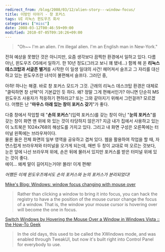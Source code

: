 ```yaml
---
redirect_from: /blog/2008/03/12/alien-story---window-focus/
title: 이방인 이야기 - 창 포커스
tags: UI 리눅스 윈도우즈 회사
categories: ["misc"]
date: 2008-03-12T00:46:59+09:00
modified: 2010-07-05T09:10:26+09:00
---
```


> "Oh~~ I'm an alien. I'm illegal alien. I'm an English man in New-York."

전혀 예상을 못했던 것은 아니지만, 요즘 생각보다 끔찍한 환경에서 일하고
있다. 다름 아닌, 윈도우즈 OS에서 일하기. 한 10년 정도(그러고 보니 꽤
됐네...) 함께 해 온 **리눅스 데스크탑과 서글픈 별거**를 시작한 이 일생
일대의 사건! 헤어져서 슬프고 그 자리를 대신하고 있는 윈도우즈란 녀석이
불편해서 슬프다. 그러던 중,

아하! 하나는 해결. 바로 창 포커스 모드가 그것. 근래의 리눅스 데스크탑
환경은 대체로 "클릭하면 창 선택"이 기본값인 듯 하다. 왜? 정말 그게
편해서인가? 아니면 단순히 MS 윈도우즈 사용자가 적응하기 편하라고? 또는
그와 같아지기 위해서 그런걸까? 모르겠다. 어쨌든 난 "**마우스 아래 있는
창이 포커스 갖기**"가 좋다.

다중 창에서 작업할 때 "**손의 포커스**"(입력 포커스)를 갖는 창이 아닌
"**눈의 포커스**"를 갖는 창이 화면 맨 위에 와 있는 것이 타당하지 않은가?
지금 내가 집에서 사용하고 있는 이 노트북은 1024x768의 해상도를 가지고
있다. 그리고 내 화면 구성은 오른쪽에는 터미널 왼쪽에는 브라우져이다.  
물론 둘은 전체 화면의 일부 영역을 공유하고 겹쳐 있다. 웹을 활용하여
작업을 할 때, 자연스럽게 브라우져와 터미널을 오가게 되는데, 매번 두
창이 교대로 떠 오르는 것보다, 눈은 앞에 나선 브라우져 위에, 손은 뒤에
물러서 있지만 포커스를 받은 터미널 위에 있는 것이 좋다.  
에이... 왜케 말이 길어지는거야! 몰라! 이게 편해!

_어쨌든 이제 윈도우즈에서도 손의 포커스와 눈의 포커스가 분리되었다!_

[Mike's Blog: Windows: window focus changing with mouse over](http://miknight.blogspot.com/2005/09/windows-window-focus-changing-with.html)   

> Rather than clicking a window to bring it into focus, you can hack the registry to have a the position of the mouse cursor change the focus of a window. That is, the window your mouse cursor is hovering over will become the one in focus.

[Switch Windows by Hovering the Mouse Over a Window in Windows Vista :: the How-To Geek](http://www.howtogeek.com/howto/windows-vista/switch-windows-by-hovering-the-mouse-over-a-window-in-windows-vista/)

> In the old days, this used to be called the XWindows mode, and was enabled through TweakUI, but now it's built right into Control Panel for everybody to use.


